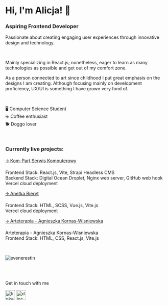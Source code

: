 <h1>Hi, I'm Alicja! 🦈</h1>
<h3>Aspiring Frontend Developer</h3>
<p>
  Passionate about creating engaging user experiences through innovative design and technology.
</p>
<br />
<p>
  Mainly specializing in React.js; nonetheless, eager to learn as many technologies as possible and get out of my comfort zone.
</p>
<p>
  As a person connected to art since childhood I put great emphasis on the designs I am creating. Although focusing mainly on development proficiency, UX/UI is something I have grown very fond of. 
</p>

<br />

<p>
  🖥️   Computer Science Student <br />
  ☕   Coffee enthusiast <br />
  🐕   Doggo lover <br />
</p>

<br />

<h3> Currently live projects: </h3>
<div>
  <a href="https://www.komputerowyserwis.com" >🡪   Kom-Part Serwis Komputerowy</a>
  <p>
  Frontend Stack: React.js, Vite, Strapi Headless CMS <br />
  Backend Stack: Digital Ocean Droplet, Nginx web server, GitHub web hook <br />
  Vercel cloud deployment
  </p>
</div>
<div>
  <a href="https://anetkabieryt.pl" >🡪   Anetka Bieryt</a>
  <p>
  Frontend Stack: HTML, SCSS, Vue.js, Vite.js <br />
  Vercel cloud deployment
  </p>
</div>
<div>
  <a href="https://www.arteterapia-akw.pl" >🡪   Arteterapia - Agnieszka Kornas-Wisniewska</a>
  <p>   
    Arteterapia - Agnieszka Kornas-Wisniewska <br/ >
    Frontend Stack: HTML, CSS, React.js, Vite.js
  </p>
</div>

<br />

<p><img align="center" src="https://github-readme-stats.vercel.app/api/top-langs?username=evenerestin&show_icons=true&locale=en&layout=compact" alt="evenerestin" /></p>

<br />
<br />


<p align="left center"> Get in touch with me </p>
<p align="left center">
<img src="https://github.com/user-attachments/assets/32b30aa1-0582-4711-8202-9c98b21f722e" alt="linkedin-fill" width="30" height="30" />
<img src="https://github.com/user-attachments/assets/27da14dd-adb2-4f42-aae8-d8751f8b83ea" alt="discord-fill" width="30" height="30" />
</p>

